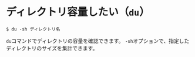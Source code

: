 # ディレクトリ容量したい（`du`）

```console
$ du -sh ディレクトリ名
```

`du`コマンドでディレクトリの容量を確認できます。
`-sh`オプションで、指定したディレクトリのサイズを集計できます。
